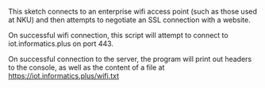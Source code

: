 This sketch connects to an enterprise wifi access point (such as those used at NKU) and then attempts to negotiate an SSL connection with a website. 

On successful wifi connection, this script will attempt to connect to iot.informatics.plus on port 443.

On successful connection to the server, the program will print out headers to the console, as well as the content of a file at https://iot.informatics.plus/wifi.txt
